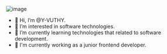 ![image](https://github.com/Y-VUTHY/Y-VUTHY/assets/110651648/4ea41101-49ad-4cb9-b763-15d04c3418ad)

- 👋 Hi, I’m @Y-VUTHY.
- 👀 I’m interested in software technologies.
- 🌱 I’m currently learning technologies that related to software development. 
- 💞️ I'm currently working as a junior frontend developer.
